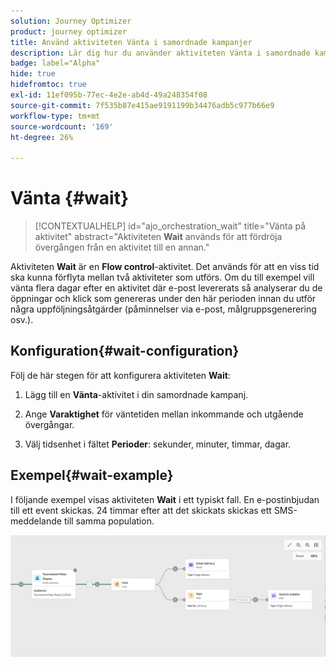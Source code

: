 ```yaml
---
solution: Journey Optimizer
product: journey optimizer
title: Använd aktiviteten Vänta i samordnade kampanjer
description: Lär dig hur du använder aktiviteten Vänta i samordnade kampanjer
badge: label="Alpha"
hide: true
hidefromtoc: true
exl-id: 11ef095b-77ec-4e2e-ab4d-49a248354f08
source-git-commit: 7f535b87e415ae9191199b34476adb5c977b66e9
workflow-type: tm+mt
source-wordcount: '169'
ht-degree: 26%

---
```


# Vänta {#wait}

>[!CONTEXTUALHELP]
>id="ajo_orchestration_wait"
>title="Vänta på aktivitet"
>abstract="Aktiviteten **Wait** används för att fördröja övergången från en aktivitet till en annan."

Aktiviteten **Wait** är en **Flow control**-aktivitet. Det används för att en viss tid ska kunna förflyta mellan två aktiviteter som utförs. Om du till exempel vill vänta flera dagar efter en aktivitet där e-post levererats så analyserar du de öppningar och klick som genereras under den här perioden innan du utför några uppföljningsåtgärder (påminnelser via e-post, målgruppsgenerering osv.).

## Konfiguration{#wait-configuration}

Följ de här stegen för att konfigurera aktiviteten **Wait**:

1. Lägg till en **Vänta**-aktivitet i din samordnade kampanj.

1. Ange **Varaktighet** för väntetiden mellan inkommande och utgående övergångar.

1. Välj tidsenhet i fältet **Perioder**: sekunder, minuter, timmar, dagar.

## Exempel{#wait-example}

I följande exempel visas aktiviteten **Wait** i ett typiskt fall. En e-postinbjudan till ett event skickas.  24 timmar efter att det skickats skickas ett SMS-meddelande till samma population.

![](../assets/workflow-wait-example.png)

